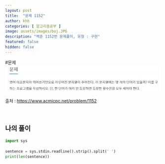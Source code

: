 ```yaml
---
layout: post
title:  "문제 1152"
author: khh
categories: [ 알고리즘공부 ]
image: assets/images/boj.JPG
description: "백준 1152번 문제풀이, 유형 : 구현"
featured: false
hidden: false
---
```

#문제 <br>
![boj1152](/assets/images/boj1152.JPG) <br><br>
출처 : https://www.acmicpc.net/problem/1152 <br><br><br>
## 나의 풀이 <br>

```python
import sys

sentence = sys.stdin.readline().strip().split(' ')
print(len(sentence))
```
<br><br>
